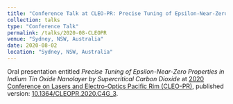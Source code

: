 ```yaml
---
title: "Conference Talk at CLEO-PR: Precise Tuning of Epsilon-Near-Zero Properties in Indium Tin Oxide Nanolayer by Supercritical Carbon Dioxide"
collection: talks
type: "Conference Talk"
permalink: /talks/2020-08-CLEOPR
venue: "Sydney, NSW, Australia"
date: 2020-08-02
location: "Sydney, NSW, Australia"
---
```


Oral presentation entitled *Precise Tuning of Epsilon-Near-Zero Properties in Indium Tin Oxide Nanolayer by Supercritical Carbon Dioxide* at [2020 Conference on Lasers and Electro-Optics Pacific Rim (CLEO-PR)](https://ieeexplore.ieee.org/xpl/conhome/9255848/proceeding), published version: [10.1364/CLEOPR.2020.C4G_3](https://doi.org/10.1364/CLEOPR.2020.C4G_3).
